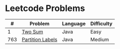 # Leetcode Problems

| #   | Problem                                                              | Language | Difficulty |
| --- | -------------------------------------------------------------------- | -------- | ---------- |
| 1   | [Two Sum](https://leetcode.com/problems/two-sum/)                    | Java     | Easy       |
| 763 | [Partition Labels](hhttps://leetcode.com/problems/partition-labels/) | Java     | Medium     |
